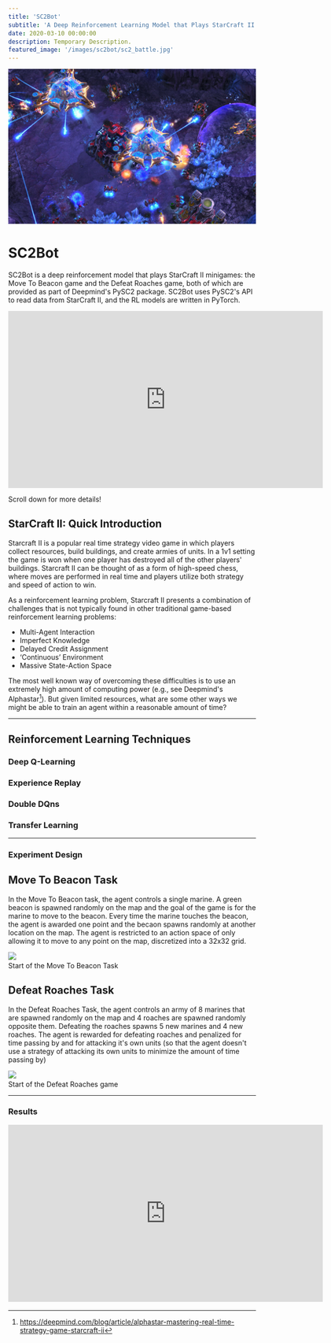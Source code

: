 ```yaml
---
title: 'SC2Bot'
subtitle: 'A Deep Reinforcement Learning Model that Plays StarCraft II Minigames'
date: 2020-03-10 00:00:00
description: Temporary Description.
featured_image: '/images/sc2bot/sc2_battle.jpg'
---
```


![](/images/sc2bot/sc2_terran_protoss.jpg)

# SC2Bot
SC2Bot is a deep reinforcement model that plays StarCraft II minigames: the Move To Beacon game and the Defeat Roaches game, both of which are provided as part of Deepmind's PySC2 package. SC2Bot uses PySC2's API to read data from StarCraft II, and the RL models are written in PyTorch.

<iframe src="https://giphy.com/embed/JUG8eUhTaSyZYVx21b" width="640" height="360" frameBorder="0" class="giphy-embed" align='middle' webkitallowfullscreen mozallowfullscreen allowFullScreen></iframe>

Scroll down for more details!

## StarCraft II: Quick Introduction

Starcraft II is a popular real time strategy video game in which players collect resources, build buildings, and create armies of units. In a 1v1 setting the game is won when one player has destroyed all of the other players' buildings. Starcraft II can be thought of as a form of high-speed chess, where moves are performed in real time and players utilize both strategy and speed of action to win. 

As a reinforcement learning problem, Starcraft II presents a combination of challenges that is not typically found in other traditional game-based reinforcement learning problems:

* Multi-Agent Interaction
* Imperfect Knowledge
* Delayed Credit Assignment
* ‘Continuous’ Environment
* Massive State-Action Space

The most well known way of overcoming these difficulties is to use an extremely high amount of computing power (e.g., see Deepmind's Alphastar[^1]). But given limited resources, what are some other ways we might be able to train an agent within a reasonable amount of time? 

[^1]: <a href="https://deepmind.com/blog/article/alphastar-mastering-real-time-strategy-game-starcraft-ii">https://deepmind.com/blog/article/alphastar-mastering-real-time-strategy-game-starcraft-ii</a>

---

## Reinforcement Learning Techniques

### Deep Q-Learning

### Experience Replay

### Double DQns

### Transfer Learning

---

### Experiment Design

## Move To Beacon Task
In the Move To Beacon task, the agent controls a single marine. A green beacon is spawned randomly on the map and the goal of the game is for the marine to move to the beacon. Every time the marine touches the beacon, the agent is awarded one point and the becaon spawns randomly at another location on the map. The agent is restricted to an action space of only allowing it to move to any point on the map, discretized into a 32x32 grid.

<div class="gallery" data-columns="1">
	<img src="/images/sc2bot/beacon_start.png">
	<figcaption> 
	Start of the Move To Beacon Task
	</figcaption>
</div>

## Defeat Roaches Task
In the Defeat Roaches Task, the agent controls an army of 8 marines that are spawned randomly on the map and 4 roaches are spawned randomly opposite them. Defeating the roaches spawns 5 new marines and 4 new roaches. The agent is rewarded for defeating roaches and penalized for time passing by and for attacking it's own units (so that the agent doesn't use a strategy of attacking its own units to minimize the amount of time passing by)

<div class="gallery" data-columns="1">
	<img src="/images/sc2bot/roach_start.png">
	<figcaption> 
	Start of the Defeat Roaches game
	</figcaption>
</div>

---

### Results

<iframe src="https://player.vimeo.com/video/19536258?color=ffffff&title=0&byline=0&portrait=0" width="640" height="360" frameborder="0" webkitallowfullscreen mozallowfullscreen allowfullscreen></iframe>
